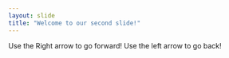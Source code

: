 ```yaml
---
layout: slide
title: "Welcome to our second slide!"
---
```

Use the Right arrow to go forward!
Use the left arrow to go back!
